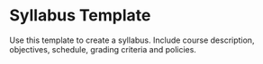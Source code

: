 # Syllabus Template

Use this template to create a syllabus.  Include course description,
objectives, schedule, grading criteria and policies.
